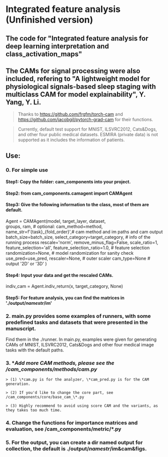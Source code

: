 # Integrated feature analysis (Unfinished version)

## The code for "Integrated feature analysis for deep learning interpretation and class_activation_maps"

## The CAMs for signal processing were also included, refering to "A lightweight model for physiological signals-based sleep staging with multiclass CAM for model explainability", Y. Yang, Y. Li.

> Thanks to https://github.com/frgfm/torch-cam and https://github.com/jacobgil/pytorch-grad-cam for their functions.

> Currently, default test support for MNIST, ILSVRC2012, Cats&Dogs, and other four public medical datasets. ESMIRA (private data) is not supported as it includes the information of patients.


## Use:
### 0. **For simple use** ###
#### Step1: Copy the folder: cam_components into your project.
#### Step2: from cam_components.camagent import CAMAgent
#### Step3: Give the following information to the class, most of them are default.
Agent = CAMAgent(model, target_layer, dataset,  
                        groups, ram,
                        # optional:
                        cam_method=method, name_str=f'{task}_{fold_order}',# cam method and im paths and cam output
                        batch_size=batch_size, select_category=target_category,  # info of the running process
                        rescale='norm',  remove_minus_flag=False, scale_ratio=1,
                        feature_selection='all', feature_selection_ratio=1.0,  # feature selection
                        randomization=None,  # model randomization for sanity check
                        use_pred=use_pred,
                        rescaler=None,  # outer scaler
                        cam_type=None  # output '2D' or '3D'
                        )
#### Step4: Input your data and get the rescaled CAMs.
indiv_cam = Agent.indiv_return(x, target_category, None)
#### Step5: For feature analysis, you can find the matrices in './output/*namestr*/im'

### 2. main.py provides some examples of runners, with some predefined tasks and datasets that were presented in the manuscript.
Find them in the ./runner.
In main.py, examples were given for generating CAMs of MNIST, ILSVRC2012, Cats&Dogs and other four medical image tasks with the default paths.

### 3. **Add more CAM methods, please see the /cam_components/methods/*cam.py**
 
    > (1) \*cam.py is for the analyzer, \*cam_pred.py is for the CAM generation.
    
    > (2) If you'd like to change the core part, see /cam_components/core/base_cam_\*.py 
    
    > (3) Highly recommend to avoid using score CAM and the variants, as they takes too much time. 

### 4. **Change the functions for importance matrices and evaluation, see /cam_components/metric/*.py**


### 5. For the output, you can create a dir named output for collection, the default is ./output/*namestr*/im&cam&figs.

